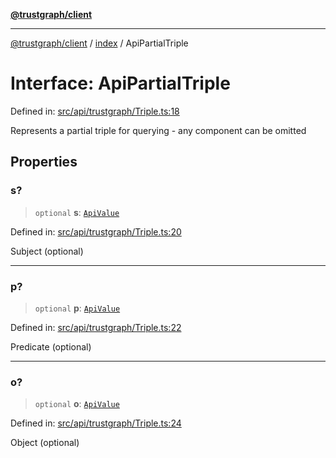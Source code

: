 [**@trustgraph/client**](../../README.md)

***

[@trustgraph/client](../../README.md) / [index](../README.md) / ApiPartialTriple

# Interface: ApiPartialTriple

Defined in: [src/api/trustgraph/Triple.ts:18](https://github.com/trustgraph-ai/trustgraph-ts-client/blob/92e187771a25b959c85a4f966bb97eb5d407310b/src/api/trustgraph/Triple.ts#L18)

Represents a partial triple for querying - any component can be omitted

## Properties

### s?

> `optional` **s**: [`ApiValue`](ApiValue.md)

Defined in: [src/api/trustgraph/Triple.ts:20](https://github.com/trustgraph-ai/trustgraph-ts-client/blob/92e187771a25b959c85a4f966bb97eb5d407310b/src/api/trustgraph/Triple.ts#L20)

Subject (optional)

***

### p?

> `optional` **p**: [`ApiValue`](ApiValue.md)

Defined in: [src/api/trustgraph/Triple.ts:22](https://github.com/trustgraph-ai/trustgraph-ts-client/blob/92e187771a25b959c85a4f966bb97eb5d407310b/src/api/trustgraph/Triple.ts#L22)

Predicate (optional)

***

### o?

> `optional` **o**: [`ApiValue`](ApiValue.md)

Defined in: [src/api/trustgraph/Triple.ts:24](https://github.com/trustgraph-ai/trustgraph-ts-client/blob/92e187771a25b959c85a4f966bb97eb5d407310b/src/api/trustgraph/Triple.ts#L24)

Object (optional)
